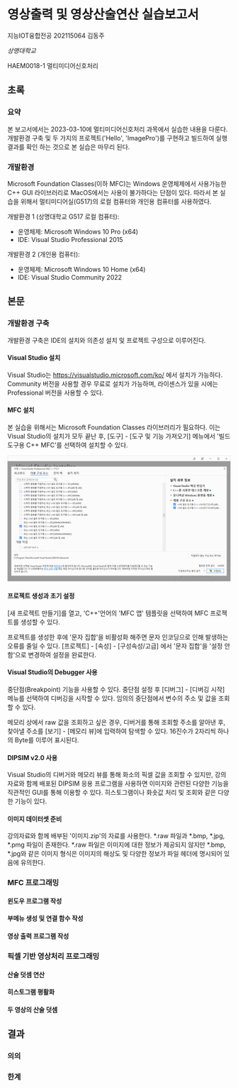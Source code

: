 # 영상출력 및 영상산술연산 실습보고서

지능IOT융합전공 202115064 김동주

*상명대학교*

HAEM0018-1 멀티미디어신호처리

## 초록

### 요약

본 보고서에서는 2023-03-10에 멀티미디어신호처리 과목에서 실습한 내용을 다룬다. 개발환경 구축 및 두 가지의 프로젝트('Hello', 'ImagePro')를 구현하고 빌드하여 실행결과를 확인 하는 것으로 본 실습은 마무리 된다.

### 개발환경

Microsoft Foundation Classes(이하 MFC)는 Windows 운영체제에서 사용가능한 C++ GUI 라이브러리로 MacOS에서는 사용이 불가하다는 단점이 있다. 따라서 본 실습을 위해서 멀티미디어실(G517)의 로컬 컴퓨터와 개인용 컴퓨터를 사용하였다.

개발환경 1 (상명대학교 G517 로컬 컴퓨터):
- 운영체제: Microsoft Windows 10 Pro (x64)
- IDE: Visual Studio Professional 2015

개발환경 2 (개인용 컴퓨터):
- 운영체제: Microsoft Windows 10 Home (x64)
- IDE: Visual Studio Community 2022

## 본문

### 개발환경 구축

개발환경 구축은 IDE의 설치와 의존성 설치 및 프로젝트 구성으로 이루어진다.

#### Visual Studio 설치

Visual Studio는 https://visualstudio.microsoft.com/ko/ 에서 설치가 가능하다. Community 버전을 사용할 경우 무료로 설치가 가능하며, 라이센스가 있을 시에는 Professional 버전을 사용할 수 있다.
#### MFC 설치

본 실습을 위해서는 Microsoft Foundation Classes 라이브러리가 필요하다. 이는 Visual Studio의 설치가 모두 끝난 후, [도구] - [도구 및 기능 가져오기] 메뉴에서 '빌드 도구용 C++ MFC'를 선택하여 설치할 수 있다.

![](./images/MFC설치.PNG)

#### 프로젝트 생성과 초기 설정

[새 프로젝트 만들기]를 열고, 'C++'언어의 'MFC 앱' 템플릿을 선택하여 MFC 프로젝트를 생성할 수 있다.

프로젝트를 생성한 후에 '문자 집합'을 비활성화 해주면 문자 인코딩으로 인해 발생하는 오류를 줄일 수 있다. [프로젝트] - [속성] - [구성속성/고급] 에서 '문자 집합'을 '설정 안 함'으로 변경하여 설정을 완료한다.

#### Visual Studio의 Debugger 사용

중단점(Breakpoint) 기능을 사용할 수 있다. 중단점 설정 후 [디버그] - [디버깅 시작] 메뉴를 선택하여 디버깅을 시작할 수 있다. 임의의 중단점에서 변수의 주소 및 값을 조회할 수 있다.

메모리 상에서 raw 값을 조회하고 싶은 경우, 디버거를 통해 조회할 주소를 알아낸 후, 찾아낼 주소를 [보기] - [메모리 뷰]에 입력하여 탐색할 수 있다. 16진수가 2자리씩 하나의 Byte를 이루어 표시된다.

#### DIPSIM v2.0 사용

Visual Studio의 디버거와 메모리 뷰를 통해 화소의 픽셀 값을 조회할 수 있지만, 강의자료와 함께 배포된 DIPSIM 응용 프로그램을 사용하면 이미지와 관련된 다양한 기능을 직관적인 GUI를 통해 이용할 수 있다. 히스토그램이나 화솟값 처리 및 조회와 같은 다양한 기능이 있다.

#### 이미지 데이터셋 준비

강의자료와 함께 배부된 '이미지.zip'의 자료를 사용한다. *.raw 파일과 *.bmp, *.jpg, *.pmg 파일이 존재한다. *.raw 파일은 이미지에 대한 정보가 제공되지 않지만 *.bmp, *.jpg와 같은 이미지 형식은 이미지의 해상도 및 다양한 정보가 파일 헤더에 명시되어 있음에 유의한다.

### MFC 프로그래밍

#### 윈도우 프로그램 작성



#### 부메뉴 생성 및 연결 함수 작성

#### 영상 출력 프로그램 작성

### 픽셀 기반 영상처리 프로그래밍

#### 산술 덧셈 연산

#### 히스토그램 평활화

#### 두 영상의 산술 덧셈

## 결과

### 의의

### 한계

